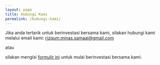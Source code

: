 ```yaml
---
layout: page
title: Hubungi Kami
permalink: /hubungi-kami/
---
```


Jika anda tertarik untuk berinvestasi bersama kami, silakan hubungi kami melalui email kami: [rizqum.minas.samaai@gmail.com](mailto:rizqum.minas.samaai@gmail.com) 

atau 

silakan mengisi [formulir ini](https://docs.google.com/forms/d/e/1FAIpQLSccPPh0Dcw-yerGeix88rm_oUmHo1qjv0OyJisd1Fdd0DoVcw/viewform) untuk mulai berinvestasi bersama kami. 